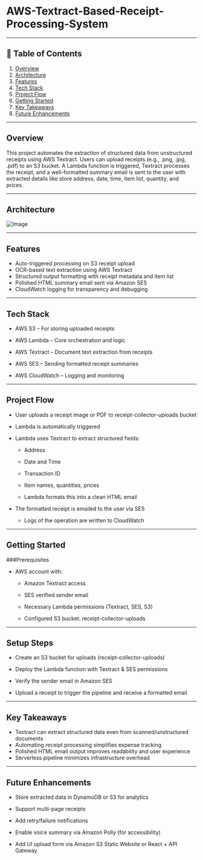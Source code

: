 # AWS-Textract-Based-Receipt-Processing-System

---

## 📌 Table of Contents

1. [Overview](#overview)  
2. [Architecture](#architecture)  
3. [Features](#features)  
4. [Tech Stack](#tech-stack)   
5. [Project Flow](#project-flow)  
6. [Getting Started](#getting-started)  
7. [Key Takeaways](#key-takeaways)  
8. [Future Enhancements](#future-enhancements)  

---
## Overview



 This project automates the extraction of structured data from unstructured receipts using AWS Textract. Users can upload receipts (e.g., .png, .jpg, .pdf) to an S3 bucket. A Lambda function is triggered, Textract processes the receipt, and a well-formatted summary email is sent to the user with extracted details like store address, date, time, item list, quantity, and prices.



---
## Architecture

![Image](https://github.com/user-attachments/assets/cf28ec29-12dd-482c-ad24-2053d546cc46)


---
## Features

 *  Auto-triggered processing on S3 receipt upload
 *  OCR-based text extraction using AWS Textract
 *  Structured output formatting with receipt metadata and item list
 *  Polished HTML summary email sent via Amazon SES
 *  CloudWatch logging for transparency and debugging

 ---
## Tech Stack

* AWS S3 – For storing uploaded receipts

* AWS Lambda – Core orchestration and logic

* AWS Textract – Document text extraction from receipts

* AWS SES – Sending formatted receipt summaries

* AWS CloudWatch – Logging and monitoring

---
## Project Flow

 * User uploads a receipt image or PDF to receipt-collector-uploads bucket

 * Lambda is automatically triggered

 * Lambda uses Textract to extract structured fields:

   * Address

   * Date and Time

   * Transaction ID

   * Item names, quantities, prices

   * Lambda formats this into a clean HTML email

* The formatted receipt is emailed to the user via SES

  * Logs of the operation are written to CloudWatch

---
## Getting Started
 ###Prerequisites
  * AWS account with:

       * Amazon Textract access

       * SES verified sender email

       * Necessary Lambda permissions (Textract, SES, S3)

       * Configured S3 bucket: receipt-collector-uploads

---
## Setup Steps

  * Create an S3 bucket for uploads (receipt-collector-uploads)

  * Deploy the Lambda function with Textract & SES permissions

  * Verify the sender email in Amazon SES

  * Upload a receipt to trigger the pipeline and receive a formatted email

---
## Key Takeaways
 * Textract can extract structured data even from scanned/unstructured documents
 * Automating receipt processing simplifies expense tracking
 * Polished HTML email output improves readability and user experience
 * Serverless pipeline minimizes infrastructure overhead

---
## Future Enhancements
   * Store extracted data in DynamoDB or S3 for analytics

   * Support multi-page receipts

   * Add retry/failure notifications

   * Enable voice summary via Amazon Polly (for accessibility)

   * Add UI upload form via Amazon S3 Static Website or React + API Gateway

